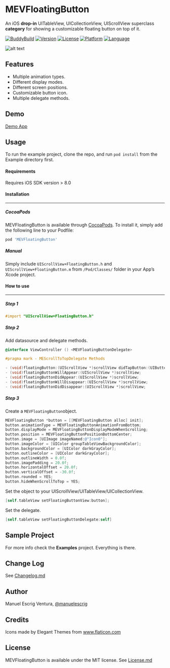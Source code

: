 # MEVFloatingButton
An iOS **drop-in** UITableView, UICollectionView, UIScrollView superclass **category** for showing a customizable floating button on top of it. 

[![BuddyBuild](https://dashboard.buddybuild.com/api/statusImage?appID=58932c0b55013001004c3ff0&branch=master&build=latest)](https://dashboard.buddybuild.com/apps/58932c0b55013001004c3ff0/build/latest?branch=master)
[![Version](https://img.shields.io/cocoapods/v/MEVFloatingButton.svg?style=flat)](http://cocoapods.org/pods/MEVFloatingButton)
[![License](https://img.shields.io/packagist/l/doctrine/orm.svg)](http://cocoapods.org/pods/MEVFloatingButton)
[![Platform](https://img.shields.io/cocoapods/p/MEVFloatingButton.svg?style=flat)](http://cocoapods.org/pods/MEVFloatingButton)
[![Language](http://img.shields.io/badge/language-objective--c-blue.svg?style=flat)](https://developer.apple.com/library/mac/documentation/Cocoa/Conceptual/ProgrammingWithObjectiveC/Introduction/Introduction.html)

![alt text](https://cloud.githubusercontent.com/assets/1849990/13462466/db001be6-e087-11e5-92a1-79c8ecefb715.gif "Logo Title Text 1")

 
## Features
* Multiple animation types.
* Different display modes.
* Different screen positions.
* Customizable button icon.
* Multiple delegate methods.

## Demo
[Demo App](https://appetize.io/app/rkaym9brp1yva59ejat5xdh9yc)

## Usage

To run the example project, clone the repo, and run `pod install` from the Example directory first.

#### Requirements

Requires iOS SDK version > 8.0


#### Installation
---

##### CocoaPods 

MEVFloatingButton is available through [CocoaPods](http://cocoapods.org). To install
it, simply add the following line to your Podfile:

```ruby
pod 'MEVFloatingButton'
```

##### Manual 

Simply include `UIScrollView+FloatingButton.h` and `UIScrollView+FloatingButton.m` from `/Pod/Classes/` folder in your App’s Xcode project. 

#### How to use
---
##### Step 1

```objective-c
#import "UIScrollView+FloatingButton.h"
```

##### Step 2

Add datasource and delegate methods.

```objective-c
@interface ViewController () <MEVFloatingButtonDelegate>
```

```objective-c
#pragma mark - MEScrollToTopDelegate Methods

- (void)floatingButton:(UIScrollView *)scrollView didTapButton:(UIButton *)button;
- (void)floatingButtonWillAppear:(UIScrollView *)scrollView;
- (void)floatingButtonDidAppear:(UIScrollView *)scrollView;
- (void)floatingButtonWillDisappear:(UIScrollView *)scrollView;
- (void)floatingButtonDidDisappear:(UIScrollView *)scrollView;
```

##### Step 3

Create a `MEVFloatingButton`object.

```objective-c
MEVFloatingButton *button = [[MEVFloatingButton alloc] init];
button.animationType = MEVFloatingButtonAnimationFromBottom;
button.displayMode = MEVFloatingButtonDisplayModeWhenScrolling;
button.position = MEVFloatingButtonPositionBottomCenter;
button.image = [UIImage imageNamed:@"Icon0"];
button.imageColor = [UIColor groupTableViewBackgroundColor];
button.backgroundColor = [UIColor darkGrayColor];
button.outlineColor = [UIColor darkGrayColor];
button.outlineWidth = 0.0f;
button.imagePadding = 20.0f;
button.horizontalOffset = 20.0f;
button.verticalOffset = -30.0f;
button.rounded = YES;
button.hideWhenScrollToTop = YES;
```

Set the object to your UIScrollView/UITableView/UICollectionView.

```objective-c
[self.tableView setFloatingButtonView:button];
```

Set the delegate.

```objective-c
[self.tableView setFloatingButtonDelegate:self]
```


## Sample Project

For more info check the **Examples** project. Everything is there.

## Change Log

See [Changelog.md](https://github.com/manuelescrig/MEVFloatingButton/blob/master/CHANGELOG.md)

## Author

Manuel Escrig Ventura, [@manuelescrig](https://www.twitter.com/manuelescrig/)

## Credits

Icons made by Elegant Themes from www.flaticon.com 

## License

MEVFloatingButton is available under the MIT license. 
See [License.md](https://github.com/manuelescrig/MEVFloatingButton/blob/master/LICENSE.md)
